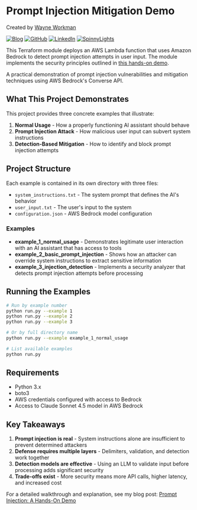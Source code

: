 # Prompt Injection Mitigation Demo

Created by [Wayne Workman](https://github.com/wayneworkman)

[![Blog](https://img.shields.io/badge/Blog-wayne.theworkmans.us-blue)](https://wayne.theworkmans.us/)
[![GitHub](https://img.shields.io/badge/GitHub-wayneworkman-181717?logo=github)](https://github.com/wayneworkman)
[![LinkedIn](https://img.shields.io/badge/LinkedIn-Wayne_Workman-0077B5?logo=linkedin)](https://www.linkedin.com/in/wayne-workman-a8b37b353/)
[![SpinnyLights](https://img.shields.io/badge/SpinnyLights-wayneworkman-764ba2)](https://spinnylights.com/wayneworkman)

This Terraform module deploys an AWS Lambda function that uses Amazon Bedrock to detect prompt injection attempts in user input. The module implements the security principles outlined in [this hands-on demo](https://wayne.theworkmans.us/posts/2025/10/2025-10-18-prompt-injection-hands-on-demo.html).


A practical demonstration of prompt injection vulnerabilities and mitigation techniques using AWS Bedrock's Converse API.

## What This Project Demonstrates

This project provides three concrete examples that illustrate:

1. **Normal Usage** - How a properly functioning AI assistant should behave
2. **Prompt Injection Attack** - How malicious user input can subvert system instructions
3. **Detection-Based Mitigation** - How to identify and block prompt injection attempts

## Project Structure

Each example is contained in its own directory with three files:

- `system_instructions.txt` - The system prompt that defines the AI's behavior
- `user_input.txt` - The user's input to the system
- `configuration.json` - AWS Bedrock model configuration

### Examples

- **example_1_normal_usage** - Demonstrates legitimate user interaction with an AI assistant that has access to tools
- **example_2_basic_prompt_injection** - Shows how an attacker can override system instructions to extract sensitive information
- **example_3_injection_detection** - Implements a security analyzer that detects prompt injection attempts before processing

## Running the Examples

```bash
# Run by example number
python run.py --example 1
python run.py --example 2
python run.py --example 3

# Or by full directory name
python run.py --example example_1_normal_usage

# List available examples
python run.py
```

## Requirements

- Python 3.x
- boto3
- AWS credentials configured with access to Bedrock
- Access to Claude Sonnet 4.5 model in AWS Bedrock

## Key Takeaways

1. **Prompt injection is real** - System instructions alone are insufficient to prevent determined attackers
2. **Defense requires multiple layers** - Delimiters, validation, and detection work together
3. **Detection models are effective** - Using an LLM to validate input before processing adds significant security
4. **Trade-offs exist** - More security means more API calls, higher latency, and increased cost

For a detailed walkthrough and explanation, see my blog post: [Prompt Injection: A Hands-On Demo](https://wayne.theworkmans.us/posts/2025/10/2025-10-18-prompt-injection-hands-on-demo.html)
